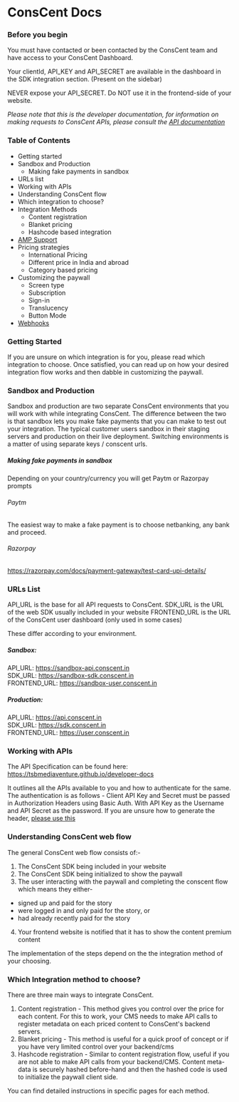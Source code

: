 # ConsCent Docs

### Before you begin

You must have contacted or been contacted by the ConsCent team and have access to your ConsCent Dashboard.

Your clientId, API_KEY and API_SECRET are available in the dashboard in the SDK integration section. (Present on the sidebar)

NEVER expose your API_SECRET. Do NOT use it in the frontend-side of your website.

_Please note that this is the developer documentation, for information on making requests to ConsCent APIs, please consult the [API documentation](https://tsbmediaventure.github.io/developer-docs/)_

### Table of Contents

- Getting started
- Sandbox and Production
  - Making fake payments in sandbox
- URLs list
- Working with APIs
- Understanding ConsCent flow
- Which integration to choose?
- Integration Methods
  - Content registration
  - Blanket pricing
  - Hashcode based integration
- [AMP Support](amp.md)
- Pricing strategies
  - International Pricing
  - Different price in India and abroad
  - Category based pricing
- Customizing the paywall
  - Screen type
  - Subscription
  - Sign-in
  - Translucency
  - Button Mode
- [Webhooks](webhook.md)

### Getting Started

If you are unsure on which integration is for you, please read which integration to choose. Once satisfied, you can read up on how your desired integration flow works and then dabble in customizing the paywall.

### Sandbox and Production

Sandbox and production are two separate ConsCent environments that you will work with while integrating ConsCent. The difference between the two is that sandbox lets you make fake payments that you can make to test out your integration.
The typical customer users sandbox in their staging servers and production on their live deployment.
Switching environments is a matter of using separate keys / conscent urls.

##### Making fake payments in sandbox

Depending on your country/currency you will get Paytm or Razorpay prompts

###### Paytm

The easiest way to make a fake payment is to choose netbanking, any bank and proceed.

###### Razorpay

https://razorpay.com/docs/payment-gateway/test-card-upi-details/

### URLs List

API_URL is the base for all API requests to ConsCent.
SDK_URL is the URL of the web SDK usually included in your website
FRONTEND_URL is the URL of the ConsCent user dashboard (only used in some cases)

These differ according to your environment.

##### Sandbox:

API_URL: https://sandbox-api.conscent.in  
SDK_URL: https://sandbox-sdk.conscent.in  
FRONTEND_URL: https://sandbox-user.conscent.in

##### Production:

API_URL: https://api.conscent.in  
SDK_URL: https://sdk.conscent.in  
FRONTEND_URL: https://user.conscent.in

### Working with APIs

The API Specification can be found here:  
https://tsbmediaventure.github.io/developer-docs

It outlines all the APIs available to you and how to authenticate for the same.
The authentication is as follows -
Client API Key and Secret must be passed in Authorization Headers using Basic Auth. With API Key as the Username and API Secret as the password.
If you are unsure how to generate the header, [please use this](https://www.blitter.se/utils/basic-authentication-header-generator/)

### Understanding ConsCent web flow

The general ConsCent web flow consists of:-

1. The ConsCent SDK being included in your website
2. The ConsCent SDK being initialized to show the paywall
3. The user interacting with the paywall and completing the conscent flow which means they either-

- signed up and paid for the story
- were logged in and only paid for the story, or
- had already recently paid for the story

4. Your frontend website is notified that it has to show the content premium content

The implementation of the steps depend on the the integration method of your choosing.

### Which Integration method to choose?

There are three main ways to integrate ConsCent.

1. Content registration - This method gives you control over the price for each content. For this to work, your CMS needs to make API calls to register metadata on each priced content to ConsCent's backend servers.
2. Blanket pricing - This method is useful for a quick proof of concept or if you have very limited control over your backend/cms
3. Hashcode registration - Similar to content registration flow, useful if you are not able to make API calls from your backend/CMS. Content meta-data is securely hashed before-hand and then the hashed code is used to initialize the paywall client side.

You can find detailed instructions in specific pages for each method.

